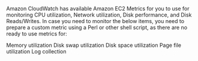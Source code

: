 Amazon CloudWatch has available Amazon EC2 Metrics for you to use for monitoring CPU utilization, Network utilization, Disk performance, and Disk Reads/Writes. In case you need to monitor the below items, you need to prepare a custom metric using a Perl or other shell script, as there are no ready to use metrics for:

Memory utilization
Disk swap utilization
Disk space utilization
Page file utilization
Log collection